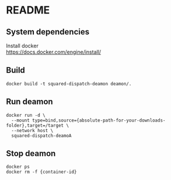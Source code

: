 # README

## System dependencies

Install docker  
https://docs.docker.com/engine/install/

## Build
```
docker build -t squared-dispatch-deamon deamon/.
```
## Run deamon
```
docker run -d \
  --mount type=bind,source={absolute-path-for-your-downloads-folder},target=/target \
  --network host \
  squared-dispatch-deamoA
```
## Stop deamon
```
docker ps
docker rm -f {container-id}
```
